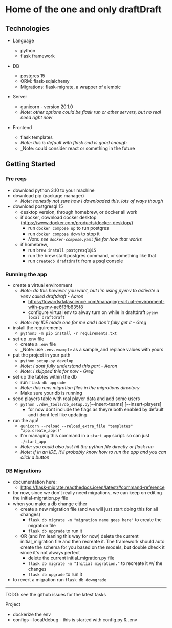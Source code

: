 # Home of the one and only draftDraft

## Technologies
* Language
  * python
  * flask framework
  
* DB
  * postgres 15
  * ORM: flask-sqlalchemy
  * Migrations: flask-migrate, a wrapper of alembic

* Server
  * gunicorn - version 20.1.0
  * _Note: other options could be flask run or other servers, but no real need right now_

* Frontend
  * flask templates
  * _Note: this is default with flask and is good enough_
  * _Note: could consider react or something in the future


## Getting Started
### Pre reqs
* download python 3.10 to your machine
* download pip (package manager)
  * _Note: honestly not sure how I downloaded this. lots of ways though_
* download postgresql 15
  * desktop version, through homebrew, or docker all work
  * if docker, download docker desktop (https://www.docker.com/products/docker-desktop/)
    * run `docker compose up` to run postgres
    * run `docker compose down` to stop it
    * _Note: see `docker-compose.yaml` file for how that works_
  * if homebrew,
    * run `brew install postgresql@15`
    * run the brew start postgres command, or something like that
    * run `createdb draftdraft` from a psql console

### Running the app
* create a virtual environment 
  * _Note: do this however you want, but I'm using pyenv to activate a venv called draftdraft - Aaron_
    * https://towardsdatascience.com/managing-virtual-environment-with-pyenv-ae6f3fb835f8
    * configure virtual env to alway turn on while in draftdraft `pyenv local draftdraft`
  * _Note: my IDE made one for me and I don't fully get it - Greg_
* install the requirements
  * `python3 -m pip install -r requirements.txt`
* set up .env file
  * create a `.env` file
  * _Note: use `.env.example` as a sample_and replace values with yours
* put the project in your path
  * `python setup.py develop`
  * _Note: I dont fully understand this part - Aaron_
  * _Note: I skipped this for now - Greg_
* set up the tables within the db
  * run `flask db upgrade`
  * _Note: this runs migration files in the migrations directory_
  * Make sure your db is running
* seed players table with real player data and add some users
  * `python ./dev_tools/db_setup.py`[--insert-teams] [--insert-players]
    * for now dont include the flags as theyre both enabled by default and i dont feel like updating
* run the app!
  * `gunicorn --reload --reload_extra_file "templates" "app.create_app()"`
  * I'm managing this command in a `start_app` script. so can just `./start_app`
  * _Note: you could also just hit the python file directly or flask run_
  * _Note: if in an IDE, it'll probably know how to run the app and you can click a button_
 

### DB Migrations
* documentation here:
  * https://flask-migrate.readthedocs.io/en/latest/#command-reference
* for now, since we don't really need migrations, we can keep on editing the initial-migration.py file
* when you make a db change either
  * create a new migration file (and we will just start doing this for all changes)
    * `flask db migrate -m "migration name goes here"` to create the migration file
    * `flask db upgrade` to run it
  * OR (and i'm leaning this way for now) delete the current initial_migration file
    and then recreate it. The framework should auto create the schema for you based on the models, but double check it since it's not always perfect
    * delete the current initial_migration.py file
    * `flask db migrate -m "Initial migration."` to recreate it w/ the changes
    * `flask db upgrade` to run it
* to revert a migration run `flask db downgrade`

------
TODO:
see the github issues for the latest tasks

Project
* dockerize the env
* configs - local/debug - this is started with config.py & .env
